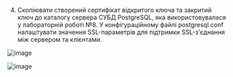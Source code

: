 4. Скопіювати створений сертифікат відкритого ключа та закритий ключ до каталогу сервера СУБД PostgreSQL, яка використовувалася у лабораторній роботі №8. У конфігураційному файлі postgresql.conf налаштувати значення SSL-параметрів для підтримки SSL-з'єднання між сервером та клієнтами.

![image](https://user-images.githubusercontent.com/55207058/209383821-eae7c10d-e93f-493e-87ad-cab8c9def3b9.png)

![image](https://user-images.githubusercontent.com/55207058/209386331-92cbf6df-89fc-4cbb-aa3c-4bfa66e75201.png)
